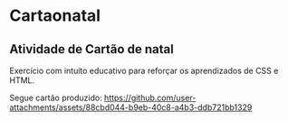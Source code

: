 # Cartaonatal
 
## Atividade de Cartão de natal
Exercício com intuito educativo para reforçar os aprendizados de CSS e HTML.




Segue cartão produzido:
https://github.com/user-attachments/assets/88cbd044-b9eb-40c8-a4b3-ddb721bb1329

